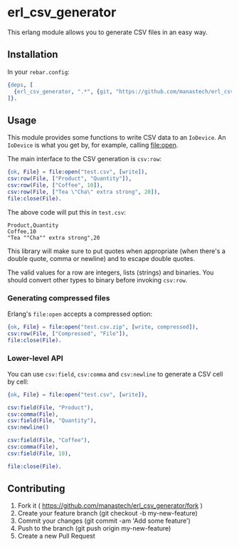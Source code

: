 # erl_csv_generator

This erlang module allows you to generate CSV files in an easy way.

## Installation

In your `rebar.config`:

```erlang
{deps, [
  {erl_csv_generator, ".*", {git, "https://github.com/manastech/erl_csv_generator.git"}}
]}.
```

## Usage

This module provides some functions to write CSV data to an `IoDevice`. An `IoDevice` is what you get
by, for example, calling [file:open](http://www.erlang.org/doc/man/file.html#open-2).

The main interface to the CSV generation is `csv:row`:

```erlang
{ok, File} = file:open("test.csv", [write]),
csv:row(File, ["Product", "Quantity"]),
csv:row(File, ["Coffee", 10]),
csv:row(File, ["Tea \"Cha\" extra strong", 20]),
file:close(File).
```

The above code will put this in `test.csv`:

```
Product,Quantity
Coffee,10
"Tea ""Cha"" extra strong",20
```

This library will make sure to put quotes when appropriate (when there's a double quote, comma or newline) and to escape double quotes.

The valid values for a row are integers, lists (strings) and binaries. You should convert other types to binary before invoking `csv:row`.

### Generating compressed files

Erlang's `file:open` accepts a compressed option:

```erlang
{ok, File} = file:open("test.csv.zip", [write, compressed]),
csv:row(File, ["Compressed", "File"]),
file:close(File).
```

### Lower-level API

You can use `csv:field`, `csv:comma` and `csv:newline` to generate a CSV cell by cell:

```erlang
{ok, File} = file:open("test.csv", [write]),

csv:field(File, "Product"),
csv:comma(File),
csv:field(File, "Quantity"),
csv:newline()

csv:field(File, "Coffee"),
csv:comma(File),
csv:field(File, 10),

file:close(File).
```

## Contributing

1. Fork it ( https://github.com/manastech/erl_csv_generator/fork )
2. Create your feature branch (git checkout -b my-new-feature)
3. Commit your changes (git commit -am 'Add some feature')
4. Push to the branch (git push origin my-new-feature)
5. Create a new Pull Request
